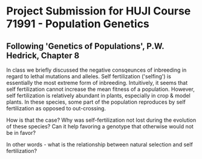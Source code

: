 # Project Submission for HUJI Course 71991 - Population Genetics
## Following 'Genetics of Populations', P.W. Hedrick, Chapter 8


In class we briefly discussed the negative consqeunces of inbreeding in regard to lethal mutations and alleles. Self fertilization ('selfing') is essentially the most extreme form of inbreeding.
 Intuitively, it seems that self fertilization cannot increase the mean fitness of a population. However, self fertilization is relatively abundant in plants, especially in crop & model plants. In these species, some part of the population reproduces by self fertilization as opposed to out-crossing. 
 
 How is that the case? Why was self-fertilization not lost during the evolution of these species? 
 Can it help favoring a genotype that otherwise would not be in favor?
 
 In other words - what is the relationship between natural selection and self fertilization? 
